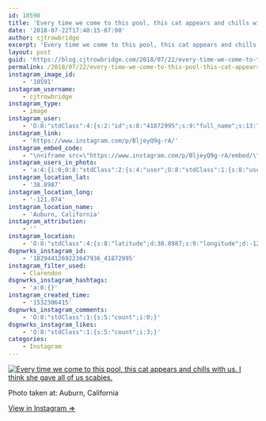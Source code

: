 ```yaml
---
id: 10590
title: 'Every time we come to this pool, this cat appears and chills with us. I think she gave all of us scabies.'
date: '2018-07-22T17:40:15-07:00'
author: cjtrowbridge
excerpt: 'Every time we come to this pool, this cat appears and chills with us. I think she gave all of us scabies.'
layout: post
guid: 'https://blog.cjtrowbridge.com/2018/07/22/every-time-we-come-to-this-pool-this-cat-appears-and-chills-with-us-i-think-she-gave-all-of-us-scabies/'
permalink: /2018/07/22/every-time-we-come-to-this-pool-this-cat-appears-and-chills-with-us-i-think-she-gave-all-of-us-scabies/
instagram_image_id:
    - '10591'
instagram_username:
    - cjtrowbridge
instagram_type:
    - image
instagram_user:
    - 'O:8:"stdClass":4:{s:2:"id";s:8:"41872995";s:9:"full_name";s:13:"CJ Trowbridge";s:15:"profile_picture";s:141:"https://scontent.cdninstagram.com/vp/bdb3dc682730332976d1b56b290153a5/5BE0461C/t51.2885-19/s150x150/13724650_1188772791164794_142557231_a.jpg";s:8:"username";s:12:"cjtrowbridge";}'
instagram_link:
    - 'https://www.instagram.com/p/BljeyQ9g-rA/'
instagram_embed_code:
    - "\n<iframe src=\"https://www.instagram.com/p/BljeyQ9g-rA/embed/\" width=\"612\" height=\"710\" frameborder=\"0\" scrolling=\"no\" allowtransparency=\"true\" class=\"insta-image-embed\"></iframe>\n"
instagram_users_in_photo:
    - 'a:4:{i:0;O:8:"stdClass":2:{s:4:"user";O:8:"stdClass":1:{s:8:"username";s:10:"jacobromog";}s:8:"position";O:8:"stdClass":2:{s:1:"x";d:0.5962963;s:1:"y";d:0.67407405;}}i:1;O:8:"stdClass":2:{s:4:"user";O:8:"stdClass":1:{s:8:"username";s:8:"kvoyager";}s:8:"position";O:8:"stdClass":2:{s:1:"x";d:0.45925927;s:1:"y";d:0.45833334000000003;}}i:2;O:8:"stdClass":2:{s:4:"user";O:8:"stdClass":1:{s:8:"username";s:12:"reno.royalty";}s:8:"position";O:8:"stdClass":2:{s:1:"x";d:0.7888889;s:1:"y";d:0.6018519;}}i:3;O:8:"stdClass":2:{s:4:"user";O:8:"stdClass":1:{s:8:"username";s:7:"smelluv";}s:8:"position";O:8:"stdClass":2:{s:1:"x";d:0.37777779;s:1:"y";d:0.7740741;}}}'
instagram_location_lat:
    - '38.8987'
instagram_location_long:
    - '-121.074'
instagram_location_name:
    - 'Auburn, California'
instagram_attribution:
    - ''
instagram_location:
    - 'O:8:"stdClass":4:{s:8:"latitude";d:38.8987;s:9:"longitude";d:-121.074;s:4:"name";s:18:"Auburn, California";s:2:"id";i:218405825;}'
dsgnwrks_instagram_id:
    - '1829441269223647936_41872995'
instagram_filter_used:
    - Clarendon
dsgnwrks_instagram_hashtags:
    - 'a:0:{}'
instagram_created_time:
    - '1532306415'
dsgnwrks_instagram_comments:
    - 'O:8:"stdClass":1:{s:5:"count";i:0;}'
dsgnwrks_instagram_likes:
    - 'O:8:"stdClass":1:{s:5:"count";i:3;}'
categories:
    - Instagram
---
```


[![Every time we come to this pool, this cat appears and chills with us. I think she gave all of us scabies.](https://blog.cjtrowbridge.com/wp-content/uploads/2018/07/1532306415-1-1.jpg)](https://www.instagram.com/p/BljeyQ9g-rA/)

Photo taken at: Auburn, California

[View in Instagram ⇒](https://www.instagram.com/p/BljeyQ9g-rA/)